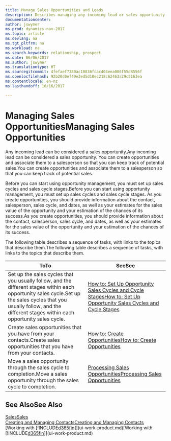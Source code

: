```yaml
---
title: Manage Sales Opportunities and Leads
description: Describes managing any incoming lead or sales opportunity in Dynamics NAV,  and associating the opportunity with a salesperson to keep track of potential sales.
documentationcenter: 
author: jswymer
ms.prod: dynamics-nav-2017
ms.topic: article
ms.devlang: na
ms.tgt_pltfrm: na
ms.workload: na
ms.search.keywords: relationship, prospect
ms.date: 06/06/2017
ms.author: jswymer
ms.translationtype: HT
ms.sourcegitcommit: 4fefaef7380ac10836fcac404eea006f55d8556f
ms.openlocfilehash: 92b20d0ef49e3ed5d10ec218c62463a29c5163ea
ms.contentlocale: en-nz
ms.lasthandoff: 10/16/2017

---
```

# <a name="managing-sales-opportunities"></a><span data-ttu-id="89a87-103">Managing Sales Opportunities</span><span class="sxs-lookup"><span data-stu-id="89a87-103">Managing Sales Opportunities</span></span>
<span data-ttu-id="89a87-104">Any incoming lead can be considered a sales opportunity.</span><span class="sxs-lookup"><span data-stu-id="89a87-104">Any incoming lead can be considered a sales opportunity.</span></span> <span data-ttu-id="89a87-105">You can create opportunities and associate them to a salesperson so that you can keep track of potential sales.</span><span class="sxs-lookup"><span data-stu-id="89a87-105">You can create opportunities and associate them to a salesperson so that you can keep track of potential sales.</span></span>

<span data-ttu-id="89a87-106">Before you can start using opportunity management, you must set up sales cycles and sales cycle stages.</span><span class="sxs-lookup"><span data-stu-id="89a87-106">Before you can start using opportunity management, you must set up sales cycles and sales cycle stages.</span></span> <span data-ttu-id="89a87-107">As you create opportunities, you should provide information about the contact, salesperson, sales cycle, and dates, as well as your estimates for the sales value of the opportunity and your estimation of the chances of its success.</span><span class="sxs-lookup"><span data-stu-id="89a87-107">As you create opportunities, you should provide information about the contact, salesperson, sales cycle, and dates, as well as your estimates for the sales value of the opportunity and your estimation of the chances of its success.</span></span>

<span data-ttu-id="89a87-108">The following table describes a sequence of tasks, with links to the topics that describe them.</span><span class="sxs-lookup"><span data-stu-id="89a87-108">The following table describes a sequence of tasks, with links to the topics that describe them.</span></span> 

| <span data-ttu-id="89a87-109">To</span><span class="sxs-lookup"><span data-stu-id="89a87-109">To</span></span> | <span data-ttu-id="89a87-110">See</span><span class="sxs-lookup"><span data-stu-id="89a87-110">See</span></span> |
| --- | --- |
| <span data-ttu-id="89a87-111">Set up the sales cycles that you usually follow, and the different stages within each opportunity sales cycle.</span><span class="sxs-lookup"><span data-stu-id="89a87-111">Set up the sales cycles that you usually follow, and the different stages within each opportunity sales cycle.</span></span> |[<span data-ttu-id="89a87-112">How to: Set Up Opportunity Sales Cycles and Cycle Stages</span><span class="sxs-lookup"><span data-stu-id="89a87-112">How to: Set Up Opportunity Sales Cycles and Cycle Stages</span></span>](marketing-how-setup-opportunity-sales-cycles-stages.md) |
| <span data-ttu-id="89a87-113">Create sales opportunities that you have from your contacts.</span><span class="sxs-lookup"><span data-stu-id="89a87-113">Create sales opportunities that you have from your contacts.</span></span> |[<span data-ttu-id="89a87-114">How to: Create Opportunities</span><span class="sxs-lookup"><span data-stu-id="89a87-114">How to: Create Opportunities</span></span>](marketing-how-create-opportunities.md) |
| <span data-ttu-id="89a87-115">Move a sales opportunity through the sales cycle to completion.</span><span class="sxs-lookup"><span data-stu-id="89a87-115">Move a sales opportunity through the sales cycle to completion.</span></span> |[<span data-ttu-id="89a87-116">Processing Sales Opportunities</span><span class="sxs-lookup"><span data-stu-id="89a87-116">Processing Sales Opportunities</span></span>](marketing-processing-sales-opportunities.md) |

## <a name="see-also"></a><span data-ttu-id="89a87-117">See Also</span><span class="sxs-lookup"><span data-stu-id="89a87-117">See Also</span></span>
[<span data-ttu-id="89a87-118">Sales</span><span class="sxs-lookup"><span data-stu-id="89a87-118">Sales</span></span>](sales-manage-sales.md)  
[<span data-ttu-id="89a87-119">Creating and Managing Contacts</span><span class="sxs-lookup"><span data-stu-id="89a87-119">Creating and Managing Contacts</span></span>](marketing-contacts.md)  
<span data-ttu-id="89a87-120">[Working with [!INCLUDE[d365fin](includes/d365fin_md.md)]](ui-work-product.md)</span><span class="sxs-lookup"><span data-stu-id="89a87-120">[Working with [!INCLUDE[d365fin](includes/d365fin_md.md)]](ui-work-product.md)</span></span>

